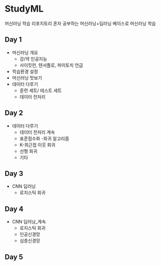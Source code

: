 # StudyML
머신러닝 학습 리포지토리
혼자 공부하는 머신러닝+딥러닝 베이스로 머신러닝 학습

## Day 1
- 머신러닝 개요
  - 강/약 인공지능
  - 사이킷런, 텐서플로, 파이토치 언급
- 학습환경 설정
- 머신러닝 맛보기
- 데이터 다루기
  - 훈련 세트/ 테스트 세트
  - 데이터 전처리

## Day 2
- 데이터 다루기
  - 데이터 전처리 계속
  - 표준점수화
-회귀 알고리즘
  - K-최근접 이웃 회귀
  - 선형 회귀
  - 기타

## Day 3
- CNN 딥러닝
  - 로지스틱 회귀
  
## Day 4
- CNN 딥러닝_계속
  - 로지스틱 회귀
  - 인공신경망
  - 심층신경망
  
## Day 5
